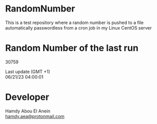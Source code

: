 # RandomNumber    
This is a test repository where a random number is pushed to a file automatically passwordless from a cron job in my Linux CentOS server    
# Random Number of the last run   
30759
      
Last update (GMT +1)    
06/21/23 04:00:01
# Developer    
Hamdy Abou El Anein   
hamdy.aea@protonmail.com
